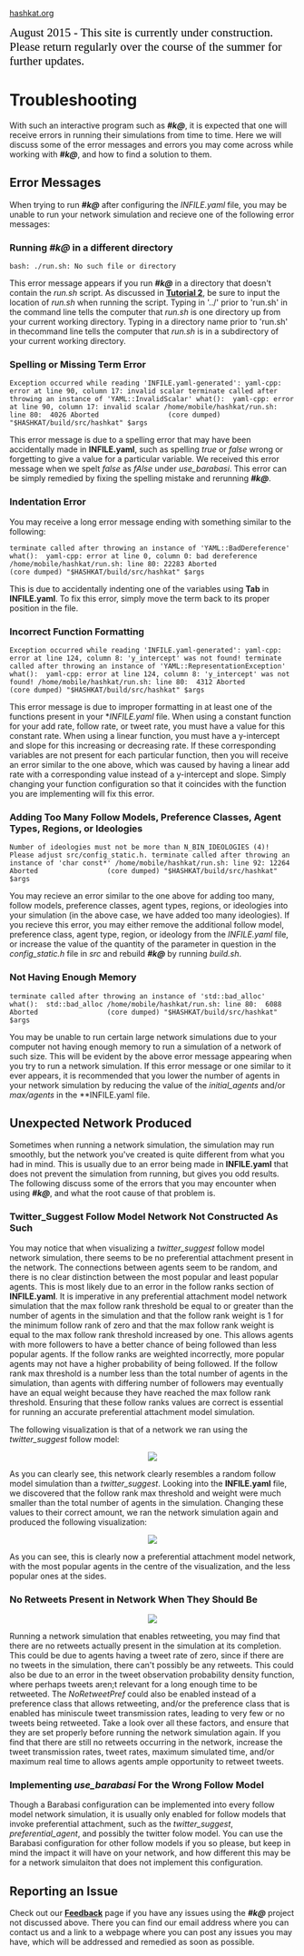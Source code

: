 [hashkat.org](http://hashkat.org)

<span style="color:black; font-family:Georgia; font-size:1.5em;">August 2015 - This site is currently under construction. Please return regularly over the course of the summer for further updates. </span>

# Troubleshooting

With such an interactive program such as ***#k@***, it is expected that one will receive errors in running their simulations from time to time. Here we will discuss some of the error messages and errors you may come across while working with ***#k@***, and how to find a solution to them.

## Error Messages

When trying to run ***#k@*** after configuring the *INFILE.yaml* file, you may be unable to run your network simulation and recieve one of the following error messages:

### Running ***#k@*** in a different directory

`bash: ./run.sh: No such file or directory`

This error message appears if you run ***#k@*** in a directory that doesn't contain the *run.sh* script. As discussed in [**Tutorial 2**](http://docs.hashkat.org/en/latest/tutorial02/), be sure to input the location of *run.sh* when running the script. Typing in '../' prior to 'run.sh' in the command line tells the computer that *run.sh* is one directory up from your current working directory. Typing in a directory name prior to 'run.sh' in thecommand line tells the computer that *run.sh* is in a subdirectory of your current working directory.

### Spelling or Missing Term Error

`
Exception occurred while reading 'INFILE.yaml-generated': yaml-cpp: error at line 90, column 17: invalid scalar
terminate called after throwing an instance of 'YAML::InvalidScalar'
  what():  yaml-cpp: error at line 90, column 17: invalid scalar
/home/mobile/hashkat/run.sh: line 80:  4026 Aborted                 (core dumped) "$HASHKAT/build/src/hashkat" $args
`

This error message is due to a spelling error that may have been accidentally made in **INFILE.yaml**, such as spelling *true* or *false* wrong or forgetting to give a value for a particular variable. We received this error message when we spelt *false* as *fAlse* under *use_barabasi*. This error can be simply remedied by fixing the spelling mistake and rerunning ***#k@***.

### Indentation Error

You may receive a long error message ending with something similar to the following:

`
terminate called after throwing an instance of 'YAML::BadDereference'
  what():  yaml-cpp: error at line 0, column 0: bad dereference
/home/mobile/hashkat/run.sh: line 80: 22283 Aborted                 (core dumped) "$HASHKAT/build/src/hashkat" $args
`

This is due to accidentally indenting one of the variables using **Tab** in **INFILE.yaml**. To fix this error, simply move the term back to its proper position in the file.

### Incorrect Function Formatting

`
Exception occurred while reading 'INFILE.yaml-generated': yaml-cpp: error at line 124, column 8: 'y_intercept' was not found!
terminate called after throwing an instance of 'YAML::RepresentationException'
  what():  yaml-cpp: error at line 124, column 8: 'y_intercept' was not found!
/home/mobile/hashkat/run.sh: line 80:  4312 Aborted                 (core dumped) "$HASHKAT/build/src/hashkat" $args
`

This error message is due to improper formatting in at least one of the functions present in your **INFILE.yaml* file. When using a constant function for your add rate, follow rate, or tweet rate, you must have a value for this constant rate. When using a linear function, you must have a y-intercept and slope for this increasing or decreasing rate. If these corresponding variables are not present for each particular function, then you will receive an error similar to the one above, which was caused by having a linear add rate with a corresponding value instead of a y-intercept and slope. Simply changing your function configuration so that it coincides with the function you are implementing will fix this error.

### Adding Too Many Follow Models, Preference Classes, Agent Types, Regions, or Ideologies

`
Number of ideologies must not be more than N_BIN_IDEOLOGIES (4)! Please adjust src/config_static.h.
terminate called after throwing an instance of 'char const*'
/home/mobile/hashkat/run.sh: line 92: 12264 Aborted                 (core dumped) "$HASHKAT/build/src/hashkat" $args
`

You may recieve an error similar to the one above for adding too many, follow models, preference classes, agent types, regions, or ideologies into your simulation (in the above case, we have added too many ideologies). If you recieve this error, you may either remove the additional follow model, preference class, agent type, region, or ideology from the *INFILE.yaml* file, or increase the value of the quantity of the parameter in question in the *config_static.h* file in *src* and rebuild ***#k@*** by running *build.sh*.

### Not Having Enough Memory

`
terminate called after throwing an instance of 'std::bad_alloc'
  what():  std::bad_alloc
/home/mobile/hashkat/run.sh: line 80:  6088 Aborted                 (core dumped) "$HASHKAT/build/src/hashkat" $args
`

You may be unable to run certain large network simulations due to your computer not having enough memory to run a simulation of a network of such size. This will be evident by the above error message appearing when you try to run a network simulation. If this error message or one similar to it ever appears, it is recommended that you lower the number of agents in your network simulation by reducing the value of the *initial_agents* and/or *max/agents* in the **INFILE.yaml file.

## Unexpected Network Produced

Sometimes when running a network simulation, the simulation may run smoothly, but the network you've created is quite different from what you had in mind. This is usually due to an error being made in **INFILE.yaml** that does not prevent the simulation from running, but gives you odd results. The following discuss some of the errors that you may encounter when using ***#k@***, and what the root cause of that problem is.

### Twitter_Suggest Follow Model Network Not Constructed As Such

You may notice that when visualizing a *twitter_suggest* follow model network simulation, there seems to be no preferential attachment present in the network. The connections between agents seem to be random, and there is no clear distinction between the most popular and least popular agents. This is most likely due to an error in the follow ranks section of **INFILE.yaml**. It is imperative in any preferential attachment model network simulation that the max follow rank threshold be equal to or greater than the number of agents in the simulation and that the follow rank weight is 1 for the minimum follow rank of zero and that the max follow rank weight is equal to the max follow rank threshold increased by one. This allows agents with more followers to have a better chance of being followed than less popular agents. If the follow ranks are weighted incorrectly, more popular agents may not have a higher probability of being followed. If the follow rank max threshold is a number less than the total number of agents in the simulation, than agents with differing number of followers may eventually have an equal weight because they have reached the max follow rank threshold. Ensuring that these follow ranks values are correct is essential for running an accurate preferential attachment model simulation.

The following visualization is that of a network we ran using the *twitter_suggest* follow model:

<p align='center'>
<img src='../img/troubleshooting/incorrect_twitter_suggest.png'>
</p>

As you can clearly see, this network clearly resembles a random follow model simulation than a *twitter_suggest*. Looking into the **INFILE.yaml** file, we discovered that the follow rank max threshold and weight were much smaller than the total number of agents in the simulation. Changing these values to their correct amount, we ran the network simulation again and produced the following visualization:

<p align='center'>
<img src='../img/troubleshooting/correct_twitter_suggest.png'>
</p>

As you can see, this is clearly now a preferential attachment model network, with the most popular agents in the centre of the visualization, and the less popular ones at the sides. 

### No Retweets Present in Network When They Should Be

<p align='center'>
<img src='../img/troubleshooting/no_retweets_present.png'>
</p>

Running a network simulation that enables retweeting, you may find that there are no retweets actually present in the simulation at its completion. This could be due to agents having a tweet rate of zero, since if there are no tweets in the simulation, there can't possibly be any retweets. This could also be due to an error in the tweet observation probability density function, where perhaps tweets aren;t relevant for a long enough time to be retweeted. The *NoRetweetPref* could also be enabled instead of a preference class that allows retweeting, and/or the preference class that is enabled has miniscule tweet transmission rates, leading to very few or no tweets being retweeted. Take a look over all these factors, and ensure that they are set properly before running the network simulation again. If you find that there are still no retweets occurring in the network, increase the tweet transmission rates, tweet rates, maximum simulated time, and/or maximum real time to allows agents ample opportunity to retweet tweets. 

### Implementing *use_barabasi* For the Wrong Follow Model

Though a Barabasi configuration can be implemented into every follow model network simulation, it is usually only enabled for follow models that invoke preferential attachment, such as the *twitter_suggest*, *preferential_agent*, and possibly the twitter folow model. You can use the Barabasi configuration for other follow models if you so please, but keep in mind the impact it will have on your network, and how different this may be for a network simulaiton that does not implement this configuration.

## Reporting an Issue

Check out our [**Feedback**](http://docs.hashkat.org/en/latest/feedback/) page if you have any issues using the ***#k@*** project not discussed above. There you can find our email address where you can contact us and a link to a webpage where you can post any issues you may have, which will be addressed and remedied as soon as possible. 